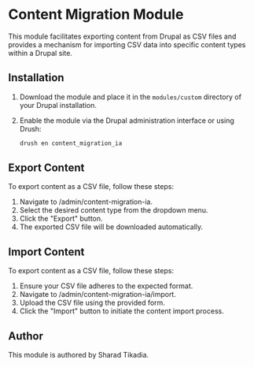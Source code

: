 # Content Migration Module

This module facilitates exporting content from Drupal as CSV files and provides a mechanism for importing CSV data into specific content types within a Drupal site.

## Installation

1. Download the module and place it in the `modules/custom` directory of your Drupal installation.
2. Enable the module via the Drupal administration interface or using Drush:

   ```bash
   drush en content_migration_ia
   
## Export Content

To export content as a CSV file, follow these steps:

1. Navigate to /admin/content-migration-ia.
2. Select the desired content type from the dropdown menu.
3. Click the "Export" button.
4. The exported CSV file will be downloaded automatically.

## Import Content

To export content as a CSV file, follow these steps:

1. Ensure your CSV file adheres to the expected format.
2. Navigate to /admin/content-migration-ia/import.
3. Upload the CSV file using the provided form.
4. Click the "Import" button to initiate the content import process.

## Author

This module is authored by Sharad Tikadia.
